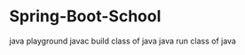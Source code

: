 # Spring-Boot-School

java playground
javac <filename>build class of java
java <filename> run class of java
